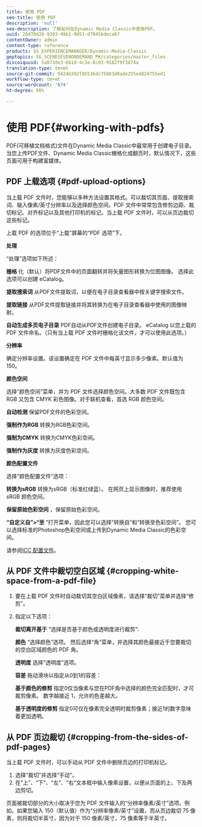 ```yaml
---
title: 使用 PDF
seo-title: 使用 PDF
description: 'null'
seo-description: 了解如何在Dynamic Media Classic中使用PDF。
uuid: 26d70d28-9393-49b1-9051-d70456deca67
contentOwner: admin
content-type: reference
products: SG_EXPERIENCEMANAGER/Dynamic-Media-Classic
geptopics: SG_SCENESEVENONDEMAND_PK/categories/master_files
discoiquuid: 5a073de3-6b1d-4c3e-8c03-9182f9f3874a
translation-type: tm+mt
source-git-commit: 9424b392f85536dc75083d0ade255e4824755ed1
workflow-type: tm+mt
source-wordcount: '674'
ht-degree: 56%

---
```



# 使用 PDF{#working-with-pdfs}

PDF(可移植文档格式)文件在Dynamic Media Classic中最常用于创建电子目录。 当您上传PDF文件、Dynamic Media Classic栅格化或翻页时，默认情况下，这些页面可用于构建富媒体。

## PDF 上载选项 {#pdf-upload-options}

当上载 PDF 文件时，您能够以多种方法设置其格式。可以裁切其页面、提取搜索词、输入像素/英寸分辨率以及选择颜色空间。PDF 文件中常常包含修剪边距、裁切标记、对齐标记以及其他打印机的标记。当上载 PDF 文件时，可以从页边裁切这些标记。

上载 PDF 的选项位于“上载”屏幕的“PDF 选项”下。

**处理**

“处理”选项如下所述：

**栅格** 化（默认）将PDF文件中的页面翻转并将矢量图形转换为位图图像。 选择此选项可以创建 eCatalog。

**提取搜索词** 从PDF文件提取词，以便在电子目录查看器中按关键字搜索文件。

**提取链接** 从PDF文件提取链接并将其转换为在电子目录查看器中使用的图像映射。

**自动生成多页电子目录** PDF自动从PDF文件创建电子目录。 eCatalog 以您上载的 PDF 文件命名。（只有当上载 PDF 文件时栅格化该文件，才可以使用此选项。）

**分辨率**

确定分辨率设置。该设置确定在 PDF 文件中每英寸显示多少像素。默认值为 150。

**颜色空间**

选择“颜色空间”菜单，并为 PDF 文件选择颜色空间。大多数 PDF 文件既包含 RGB 又包含 CMYK 彩色图像。对于联机查看，首选 RGB 颜色空间。

**自动检测** 保留PDF文件的色彩空间。

**强制作为RGB** 转换为RGB色彩空间。

**强制为CMYK** 转换为CMYK色彩空间。

**强制作为灰度** 转换为灰度色彩空间。

**颜色配置文件**

选择“颜色配置文件”选项：

**转换为sRGB** 转换为sRGB（标准红绿蓝）。 在网页上显示图像时，推荐使用 sRGB 颜色空间。

**保留原始色彩空间** ，保留原始色彩空间。

**“自定义自”>“至** ”打开菜单，因此您可以选择“转换自”和“转换至色彩空间”。 您可以选择标准的Photoshop色彩空间或上传到Dynamic Media Classic的色彩空间。

请参阅[ICC 配置文件](icc-profiles.md#icc_profiles)。

## 从 PDF 文件中裁切空白区域 {#cropping-white-space-from-a-pdf-file}

1. 要在上载 PDF 文件时自动裁切其空白区域像素，请选择“裁切”菜单并选择“修剪”。
1. 指定以下选项：

   **裁切离开基于** “选择是否基于颜色或透明度进行裁剪”:

   **颜色** “选择颜色”选项。 然后选择“角”菜单，并选择其颜色最接近于您要裁切的空白区域颜色的 PDF 角。

   **透明度** 选择“透明度”选项。

   **容差** 拖动滑块以指定从0到1的容差：

   **基于颜色的修剪** 指定0仅当像素与您在PDF角中选择的颜色完全匹配时，才可裁剪像素。 数字越接近 1，允许的色差越大。

   **基于透明度的修剪** 指定0可仅在像素完全透明时裁剪像素；接近1的数字意味着更加透明。

## 从 PDF 页边裁切 {#cropping-from-the-sides-of-pdf-pages}

当上载 PDF 文件时，可以手动从 PDF 文件中删除页边的打印机标记。

1. 选择“裁切”并选择“手动”。
1. 在“上”、“下”、“左”、“右”文本框中输入像素设置，以便从页面的上、下及两边剪切。

页面被裁切部分的大小取决于您为 PDF 文件输入的“分辨率像素/英寸”选项。例如，如果您输入 150（默认值）作为“分辨率像素/英寸”设置，而从页边裁切 75 像素，则将裁切半英寸，因为对于 150 像素/英寸，75 像素等于半英寸。

